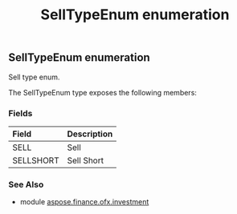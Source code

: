 ﻿---
title: SellTypeEnum enumeration
second_title: Aspose.Finance for Python via .NET API References
description: 
type: docs
weight: 990
url: /python-net/aspose.finance.ofx.investment/selltypeenum/
is_root: false
---

## SellTypeEnum enumeration

Sell type enum.



The SellTypeEnum type exposes the following members:

### Fields
| Field | Description |
| :- | :- |
| SELL | Sell |
| SELLSHORT | Sell Short |


### See Also

* module [aspose.finance.ofx.investment](../)
